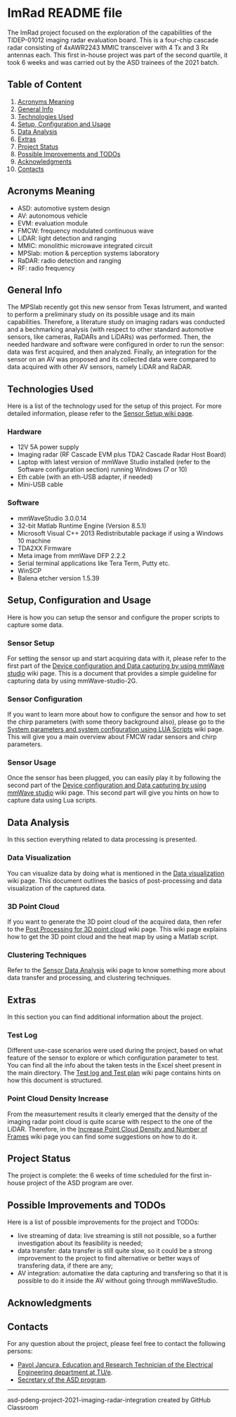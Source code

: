 # ImRad README file
The ImRad project focused on the exploration of the capabilities of the TIDEP-01012 imaging radar evaluation board.
This is a four-chip cascade radar consisting of 4xAWR2243 MMIC transceiver with 4 Tx and 3 Rx antennas each.
This first in-house project was part of the second quartile, it took 6 weeks and was carried out by the ASD trainees of the 2021 batch.



## Table of Content
1. [Acronyms Meaning](#acronyms-meaning)
2. [General Info](#general-info)
3. [Technologies Used](#technologies-used)
4. [Setup, Configuration and Usage](#setup-configuration-and-usage)
5. [Data Analysis](#data-analysis)
6. [Extras](#extras)
7. [Project Status](#project-status)
8. [Possible Improvements and TODOs](#possible-improvements-and-todos)
9. [Acknowledgments](#acknowledgments)
10. [Contacts](#contacts)



## Acronyms Meaning
- ASD: automotive system design
- AV: autonomous vehicle
- EVM: evaluation module
- FMCW: frequency modulated continuous wave
- LiDAR: light detection and ranging
- MMIC: monolithic microwave integrated circuit
- MPSlab: motion & perception systems laboratory
- RaDAR: radio detection and ranging
- RF: radio frequency



## General Info
The MPSlab recently got this new sensor from Texas Istrument, and wanted to perform a preliminary study on its possible usage and its main capabilities.
Therefore, a literature study on imaging radars was conducted and a bechmarking analysis (with respect to other standard automotive sensors, like cameras, RaDARs and LiDARs) was performed.
Then, the needed hardware and software were configured in order to run the sensor: data was first acquired, and then analyzed.
Finally, an integration for the sensor on an AV was proposed and its collected data were compared to data acquired with other AV sensors, namely LiDAR and RaDAR.



## Technologies Used
Here is a list of the technology used for the setup of this project. For more detailed information, please refer to the [Sensor Setup wiki page](https://github.com/tue-mps-edu/asd-pdeng-project-2021-imaging-radar-integration/wiki/1.-Sensor-Setup).
### Hardware
- 12V 5A power supply
- Imaging radar (RF Cascade EVM plus TDA2 Cascade Radar Host Board)
- Laptop with latest version of mmWave Studio installed (refer to the Software configuration section) running Windows (7 or 10)
- Eth cable (with an eth-USB adapter, if needed)
- Mini-USB cable
### Software
- mmWaveStudio 3.0.0.14
- 32-bit Matlab Runtime Engine (Version 8.5.1)
- Microsoft Visual C++ 2013 Redistributable package if using a Windows 10 machine
- TDA2XX Firmware
- Meta image from mmWave DFP 2.2.2
- Serial terminal applications like Tera Term, Putty etc.
- WinSCP
- Balena etcher version 1.5.39



## Setup, Configuration and Usage
Here is how you can setup the sensor and configure the proper scripts to capture some data.
### Sensor Setup
For setting the sensor up and start acquiring data with it, please refer to the first part of the [Device configuration and Data capturing by using mmWave studio](https://github.com/tue-mps-edu/asd-pdeng-project-2021-imaging-radar-integration/wiki/2.-Device-configuration-and-Data-capturing-by-using-mmWave-studio) wiki page.
This is a document that provides a simple guideline for capturing data by using mmWave-studio-2G.
### Sensor Configuration
If you want to learn more about how to configure the sensor and how to set the chirp parameters (with some theory background also), please go to the [System parameters and system configuration using LUA Scripts](https://github.com/tue-mps-edu/asd-pdeng-project-2021-imaging-radar-integration/wiki/System-parameters-and-system-configuration-using-LUA-Scripts) wiki page.
This will give you a main overview about FMCW radar sensors and chirp parameters.
### Sensor Usage
Once the sensor has been plugged, you can easily play it by following the second part of the [Device configuration and Data capturing by using mmWave studio](https://github.com/tue-mps-edu/asd-pdeng-project-2021-imaging-radar-integration/wiki/2.-Device-configuration-and-Data-capturing-by-using-mmWave-studio) wiki page.
This second part will give you hints on how to capture data using Lua scripts.



## Data Analysis
In this section everything related to data processing is presented.
### Data Visualization
You can visualize data by doing what is mentioned in the [Data visualization](https://github.com/tue-mps-edu/asd-pdeng-project-2021-imaging-radar-integration/wiki/4.-Data-visualization) wiki page.
This document outlines the basics of post-processing and data visualization of the captured data.
### 3D Point Cloud
If you want to generate the 3D point cloud of the acquired data, then refer to the [Post Processing for 3D point cloud](https://github.com/tue-mps-edu/asd-pdeng-project-2021-imaging-radar-integration/wiki/5.-Post-Processing-for-3D-point-cloud) wiki page.
This wiki page explains how to get the 3D point cloud and the heat map by using a Matlab script.
### Clustering Techniques
Refer to the [Sensor Data Analysis](https://github.com/tue-mps-edu/asd-pdeng-project-2021-imaging-radar-integration/wiki/6.-Sensor-Data-Analysis) wiki page to know something more about data transfer and processing, and clustering techniques.


## Extras
In this section you can find additional information about the project.
### Test Log
Different use-case scenarios were used during the project, based on what feature of the sensor to explore or which configuration parameter to test.
You can find all the info about the taken tests in the Excel sheet present in the main directory. The [Test log and Test plan](https://github.com/tue-mps-edu/asd-pdeng-project-2021-imaging-radar-integration/wiki/9.-Test-log-and-Test-plan) wiki page contains hints on how this document is structured.
### Point Cloud Density Increase
From the measurtement results it clearly emerged that the density of the imaging radar point cloud is quite scarse with respect to the one of the LiDAR.
Therefore, in the [Increase Point Cloud Density and Number of Frames](https://github.com/tue-mps-edu/asd-pdeng-project-2021-imaging-radar-integration/wiki/3.-Increase-Point-Cloud-Density-and-Number-of-Frames) wiki page you can find some suggestions on how to do it.


## Project Status
The project is complete: the 6 weeks of time scheduled for the first in-house project of the ASD program are over.


## Possible Improvements and TODOs
Here is a list of possible improvements for the project and TODOs:
- live streaming of data: live streaming is still not possible, so a further investigation about its feasibility is needed;
- data transfer: data transfer is still quite slow, so it could be a strong improvement to the project to find alternative or better ways of transfering data, if there are any;
- AV integration: automatixe the data capturing and transfering so that it is possible to do it inside the AV without going through mmWaveStudio.

## Acknowledgments


## Contacts
For any question about the project, please feel free to contact the following persons:
- [Pavol Jancura, Education and Research Technician of the Electrical Engineering department at TU/e](https://www.tue.nl/en/research/researchers/pavol-jancura/).
- [Secretary of the ASD program](https://www.tue.nl/en/education/graduate-school/pdeng-automotive-systems-design/).


---
asd-pdeng-project-2021-imaging-radar-integration created by GitHub Classroom
